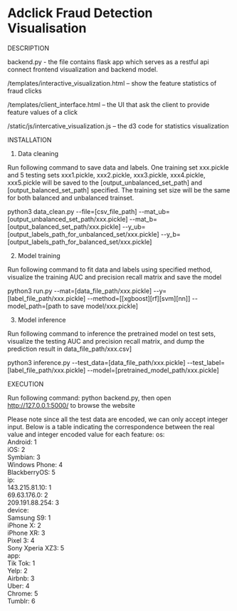 # Adclick Fraud Detection Visualisation #

DESCRIPTION

backend.py - the file contains flask app which serves as a restful api connect frontend visualization and backend model.

/templates/interactive_visualization.html – show the feature statistics of fraud clicks

/templates/client_interface.html – the UI that ask the client to provide feature values of a click

/static/js/intercative_visualization.js – the d3 code for statistics visualization


INSTALLATION

1. Data cleaning

Run following command to save data and labels. One training set xxx.pickle and 5 testing sets xxx1.pickle, xxx2.pickle, xxx3.pickle, xxx4.pickle, xxx5.pickle will be saved to the [output_unbalanced_set_path] and [output_balanced_set_path] specified. The training set size will be the same for both balanced and unbalanced trainset.  

python3 data_clean.py --file=[csv_file_path] --mat_ub=[output_unbalanced_set_path/xxx.pickle] --mat_b=[output_balanced_set_path/xxx.pickle] --y_ub=[output_labels_path_for_unbalanced_set/xxx.pickle] --y_b=[output_labels_path_for_balanced_set/xxx.pickle]

2. Model training

Run following command to fit data and labels using specified method, visualize the training AUC and precision recall matrix and save the model

python3 run.py --mat=[data_file_path/xxx.pickle] --y=[label_file_path/xxx.pickle] --method=[[xgboost][rf][svm][nn]] --model_path=[path to save model/xxx.pickle]

3. Model inference

Run following command to inference the pretrained model on test sets, visualize the testing AUC and precision recall matrix, and dump the prediction result in data_file_path/xxx.csv]

python3 inference.py --test_data=[data_file_path/xxx.pickle] --test_label=[label_file_path/xxx.pickle] --model=[pretrained_model_path/xxx.pickle]

EXECUTION

Run following command:
python backend.py,
then open http://127.0.0.1:5000/ to browse the website

Please note since all the test data are encoded, we can only accept integer input. Below is a table indicating the correspondence between the real value and integer encoded value for each feature:
os:  
Android: 1  
iOS: 2  
Symbian: 3  
Windows Phone: 4  
BlackberryOS: 5  
ip:  
143.215.81.10: 1  
69.63.176.0: 2  
209.191.88.254: 3  
device:  
Samsung S9: 1  
iPhone X: 2  
iPhone XR: 3  
Pixel 3: 4  
Sony Xperia XZ3: 5  
app:  
Tik Tok: 1  
Yelp: 2  
Airbnb: 3  
Uber: 4  
Chrome: 5  
Tumblr: 6  
